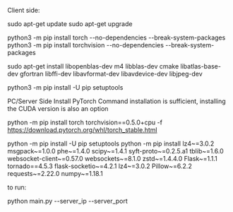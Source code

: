Client side:

sudo apt-get update
sudo apt-get upgrade


python3 -m pip install torch --no-dependencies --break-system-packages
python3 -m pip install torchvision --no-dependencies --break-system-packages

sudo apt-get install libopenblas-dev m4 libblas-dev cmake libatlas-base-dev gfortran libffi-dev libavformat-dev libavdevice-dev libjpeg-dev

python3 -m pip install -U pip setuptools


PC/Server Side
Install PyTorch
Command installation is sufficient, installing the CUDA version is also an option

python -m pip install torch torchvision==0.5.0+cpu -f https://download.pytorch.org/whl/torch_stable.html

python -m pip install -U pip setuptools
python -m pip install lz4~=3.0.2 msgpack~=1.0.0 phe~=1.4.0 scipy~=1.4.1 syft-proto~=0.2.5.a1 tblib~=1.6.0 websocket-client~=0.57.0 websockets~=8.1.0 zstd~=1.4.4.0 Flask~=1.1.1 tornado==4.5.3 flask-socketio~=4.2.1 lz4~=3.0.2 Pillow~=6.2.2 requests~=2.22.0 numpy~=1.18.1


to run:

python main.py --server_ip <ip> --server_port <port>
